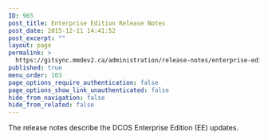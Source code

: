 ```yaml
---
ID: 965
post_title: Enterprise Edition Release Notes
post_date: 2015-12-11 14:41:52
post_excerpt: ""
layout: page
permalink: >
  https://gitsync.mmdev2.ca/administration/release-notes/enterprise-edition/
published: true
menu_order: 103
page_options_require_authentication: false
page_options_show_link_unauthenticated: false
hide_from_navigation: false
hide_from_related: false
---
```

The release notes describe the DCOS Enterprise Edition (EE) updates.